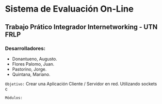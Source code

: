 #  Sistema de Evaluación On-Line 

##  Trabajo Prático Integrador Internetworking - UTN FRLP
 
### Desarrolladores: 

* Donantueno, Augusto.
* Flores Palomo, Juan.
* Pastorino, Jorge.
* Quintana, Mariano.

`Objetivo:`  Crear una Aplicación Cliente / Servidor en red. Utilizando sockets c

`Módulos:`

 
